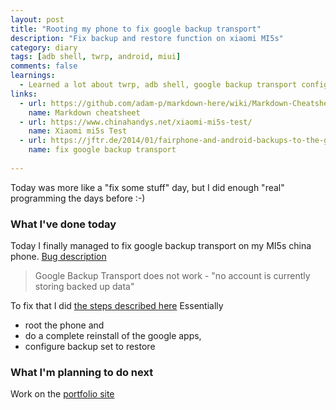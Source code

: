 ```yaml
---
layout: post
title: "Rooting my phone to fix google backup transport"
description: "Fix backup and restore function on xiaomi MI5s"
category: diary
tags: [adb shell, twrp, android, miui]
comments: false
learnings: 
  - Learned a lot about twrp, adb shell, google backup transport configuration
links:
  - url: https://github.com/adam-p/markdown-here/wiki/Markdown-Cheatsheet
    name: Markdown cheatsheet
  - url: https://www.chinahandys.net/xiaomi-mi5s-test/
    name: Xiaomi mi5s Test
  - url: https://jftr.de/2014/01/fairphone-and-android-backups-to-the-google-cloud/
    name: fix google backup transport
    
---
```


Today was more like a "fix some stuff" day, but I did enough "real" programming the days before :-)

### What I've done today

Today I finally managed to fix google backup transport on my MI5s china phone.
[Bug description](http://en.miui.com/thread-550568-1-1.html "Bug description in miui forum")
> Google Backup Transport does not work - "no account is currently storing backed up data"

To fix that I did [the steps described here](https://jftr.de/2014/01/fairphone-and-android-backups-to-the-google-cloud/ "Fix google backup transport")
Essentially 
* root the phone and 
* do a complete reinstall of the google apps,
* configure backup set to restore

### What I'm planning to do next

Work on the [portfolio site](https://github.com/hputzek/portfolio-rocio "Portfolio Rocio on github")
